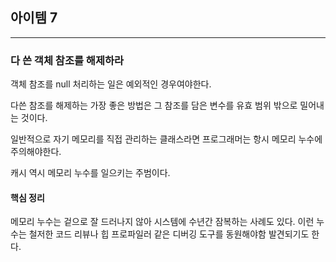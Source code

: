 ## 아이템 7

---

### 다 쓴 객체 참조를 해제하라

객체 참조를 null 처리하는 일은 예외적인 경우여야한다. 

다쓴 참조를 해제하는 가장 좋은 방법은 그 참조를 담은 변수를 유효 범위 밖으로 밀어내는 것이다. 

일반적으로 자기 메모리를 직접 관리하는 클래스라면 프로그래머는 항시 메모리 누수에 주의해야한다. 


캐시 역시 메모리 누수를 일으키는 주범이다. 



#### 핵심 정리 

메모리 누수는 겉으로 잘 드러나지 않아 시스템에 수년간 잠복하는 사례도 있다. 
이런 누수는 철저한 코드 리뷰나 힙 프로파일러 같은 디버깅 도구를 동원해야함 발견되기도 한다. 
